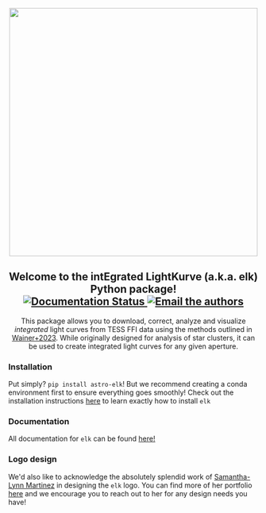 <p align="center">
    <img width="500", src="https://raw.githubusercontent.com/tobin-wainer/elk/main/docs/_static/main-logo.png">
</p>

<h2 align="center">
    Welcome to the int<b>E</b>grated <b>L</b>ight<b>K</b>urve (a.k.a. elk) Python package!
    <br>
    <a href='https://elk.readthedocs.io/en/latest/?badge=latest'>
        <img src='https://readthedocs.org/projects/elk/badge/?version=latest' alt='Documentation Status' />
    </a>
    <a href="mailto:tobinw@uw.edu?cc=tomwagg@uw.edu">
        <img src="https://img.shields.io/badge/contact-authors-blueviolet.svg?style=flat" alt="Email the authors"/>
    </a>
</h2>

<p align="center">
    This package allows you to download, correct, analyze and visualize <i>integrated</i> light curves from TESS FFI data using the methods outlined in <a href="https://ui.adsabs.harvard.edu">Wainer+2023</a>. While originally designed for analysis of star clusters, it can be used to create integrated light curves for any given aperture.
</p>

### Installation
Put simply? `pip install astro-elk`! But we recommend creating a conda environment first to ensure everything goes smoothly! Check out the installation instructions [here](https://elk.readthedocs.io/en/latest/pages/install.html) to learn exactly how to install `elk`

### Documentation
All documentation for `elk` can be found <a href="https://elk.readthedocs.io/en/latest/">here!</a>

### Logo design
We'd also like to acknowledge the absolutely splendid work of <a href="https://www.samanthalynnmartinez.com">Samantha-Lynn Martinez</a> in designing the `elk` logo. You can find more of her portfolio <a href="https://www.samanthalynnmartinez.com/illustrationdesign">here</a> and we encourage you to reach out to her for any design needs you have!
